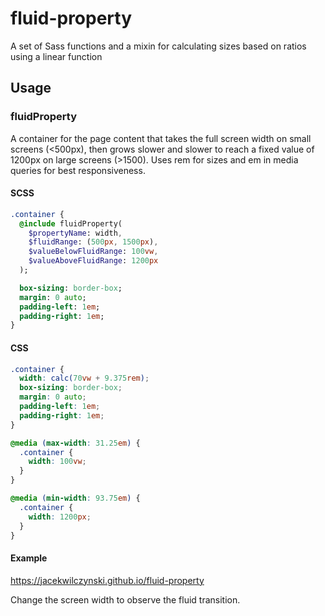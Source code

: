 # fluid-property
A set of Sass functions and a mixin for calculating sizes based on ratios using a linear function

## Usage

### fluidProperty
A container for the page content that takes the full screen width on small screens (<500px), then grows slower and slower to reach a fixed value of 1200px on large screens (>1500). Uses rem for sizes and em in media queries for best responsiveness.

#### SCSS
```sass
.container {
  @include fluidProperty(
    $propertyName: width,
    $fluidRange: (500px, 1500px),
    $valueBelowFluidRange: 100vw,
    $valueAboveFluidRange: 1200px
  );

  box-sizing: border-box;
  margin: 0 auto;
  padding-left: 1em;
  padding-right: 1em;
}
```

#### CSS
```css
.container {
  width: calc(70vw + 9.375rem);
  box-sizing: border-box;
  margin: 0 auto;
  padding-left: 1em;
  padding-right: 1em;
}

@media (max-width: 31.25em) {
  .container {
    width: 100vw;
  }
}

@media (min-width: 93.75em) {
  .container {
    width: 1200px;
  }
}
```

#### Example
https://jacekwilczynski.github.io/fluid-property

Change the screen width to observe the fluid transition.
